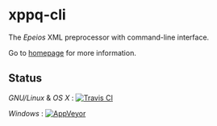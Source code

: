 # xppq-cli
The *Epeios* XML preprocessor with command-line interface.

Go to [homepage](http://q37.info/s/t/xppq/) for more information.

## Status
*GNU/Linux* & *OS X* : [![Travis CI](https://travis-ci.org/epeios-q37/xppq-cli.png)](https://travis-ci.org/epeios-q37/xppq-cli)
 
*Windows* : [![AppVeyor](http://ci.appveyor.com/api/projects/status/github/epeios-q37/xppq-cli)](http://ci.appveyor.com/project/epeios-q37/xppq-cli)

